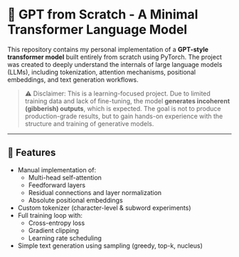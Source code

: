 # 🧠 GPT from Scratch - A Minimal Transformer Language Model

This repository contains my personal implementation of a **GPT-style transformer model** built entirely from scratch using PyTorch. The project was created to deeply understand the internals of large language models (LLMs), including tokenization, attention mechanisms, positional embeddings, and text generation workflows.

> ⚠️ Disclaimer: This is a learning-focused project. Due to limited training data and lack of fine-tuning, the model **generates incoherent (gibberish) outputs**, which is expected. The goal is not to produce production-grade results, but to gain hands-on experience with the structure and training of generative models.

---

## 🔧 Features

- Manual implementation of:
  - Multi-head self-attention
  - Feedforward layers
  - Residual connections and layer normalization
  - Absolute positional embeddings
- Custom tokenizer (character-level & subword experiments)
- Full training loop with:
  - Cross-entropy loss
  - Gradient clipping
  - Learning rate scheduling
- Simple text generation using sampling (greedy, top-k, nucleus)
